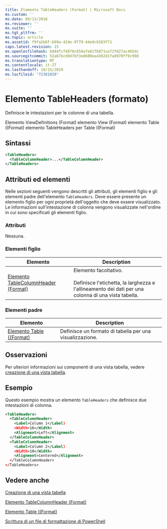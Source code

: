 ```yaml
---
title: Elemento TableHeaders (Format) | Microsoft Docs
ms.custom: ''
ms.date: 09/13/2016
ms.reviewer: ''
ms.suite: ''
ms.tgt_pltfrm: ''
ms.topic: article
ms.assetid: f9fa2b6f-b99a-42de-9779-44e9cb583f71
caps.latest.revision: 15
ms.openlocfilehash: bd44fcf4878c858afe81fb071ce72f627ac465dc
ms.sourcegitcommit: 52a67bcd9d7bf3e8600ea4302d1fa8970ff9c998
ms.translationtype: MT
ms.contentlocale: it-IT
ms.lasthandoff: 10/15/2019
ms.locfileid: "72361820"
---
```

# <a name="tableheaders-element-format"></a>Elemento TableHeaders (formato)

Definisce le intestazioni per le colonne di una tabella.

Elemento ViewDefinitions (Format) elemento View (Format) elemento Table ((Format) elemento TableHeaders per Table ((Format)

## <a name="syntax"></a>Sintassi

```xml
<TableHeaders>
  <TableColumnHeader>...</TableColumnHeader>
</TableHeaders>

```

## <a name="attributes-and-elements"></a>Attributi ed elementi

Nelle sezioni seguenti vengono descritti gli attributi, gli elementi figlio e gli elementi padre dell'elemento `TableHeaders`. Deve essere presente un elemento figlio per ogni proprietà dell'oggetto che deve essere visualizzato. Le informazioni sull'intestazione di colonna vengono visualizzate nell'ordine in cui sono specificati gli elementi figlio.

### <a name="attributes"></a>Attributi

Nessuna.

### <a name="child-elements"></a>Elementi figlio

|Elemento|Description|
|-------------|-----------------|
|[Elemento TableColumnHeader (Format)](./tablecolumnheader-element-format.md)|Elemento facoltativo.<br /><br /> Definisce l'etichetta, la larghezza e l'allineamento dei dati per una colonna di una vista tabella.|

### <a name="parent-elements"></a>Elementi padre

|Elemento|Description|
|-------------|-----------------|
|[Elemento Table ((Format)](./tablecontrol-element-format.md)|Definisce un formato di tabella per una visualizzazione.|

## <a name="remarks"></a>Osservazioni

Per ulteriori informazioni sui componenti di una vista tabella, vedere [creazione di una vista tabella](./creating-a-table-view.md).

## <a name="example"></a>Esempio

Questo esempio mostra un elemento `TableHeaders` che definisce due intestazioni di colonna.

```xml
<TableHeaders>
  <TableColumnHeader>
    <Label>Column 1</Label)
    <Width>16</Width>
    <Alignment>Left</Alignment>
  </TableColumnHeader>
  <TableColumnHeader>
    <Label>Column 2</Label)
    <Width>10</Width>
    <Alignment>Centered</Alignment>
  </TableColumnHeader>
</TableHeaders>
```

## <a name="see-also"></a>Vedere anche

[Creazione di una vista tabella](./creating-a-table-view.md)

[Elemento TableColumnHeader (Format)](./tablecolumnheader-element-format.md)

[Elemento Table ((Format)](./tablecontrol-element-format.md)

[Scrittura di un file di formattazione di PowerShell](./writing-a-powershell-formatting-file.md)
